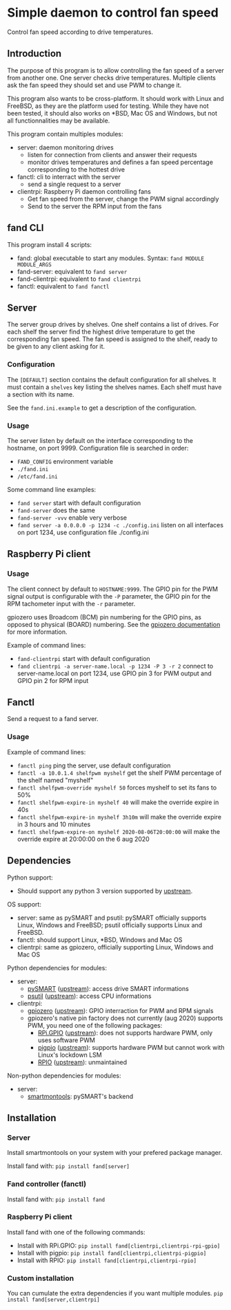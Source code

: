 # Simple daemon to control fan speed

Control fan speed according to drive temperatures.

## Introduction

The purpose of this program is to allow controlling the fan speed of a server
from another one.
One server checks drive temperatures.
Multiple clients ask the fan speed they should set and use PWM to change it.

This program also wants to be cross-platform.
It should work with Linux and FreeBSD, as they are the platform used for
testing.
While they have not been tested, it should also works on
\*BSD, Mac OS and Windows, but not all functionnalities may be available.

This program contain multiples modules:
 * server: daemon monitoring drives
    * listen for connection from clients and answer their requests
    * monitor drives temperatures and defines a fan speed percentage
      corresponding to the hottest drive
 * fanctl: cli to interract with the server
    * send a single request to a server
 * clientrpi: Raspberry Pi daemon controlling fans
    * Get fan speed from the server, change the PWM signal accordingly
    * Send to the server the RPM input from the fans

## fand CLI

This program install 4 scripts:
 * fand: global executable to start any modules.
   Syntax: `fand MODULE MODULE_ARGS`
 * fand-server: equivalent to `fand server`
 * fand-clientrpi: equivalent to `fand clientrpi`
 * fanctl: equivalent to `fand fanctl`

## Server

The server group drives by shelves.
One shelf contains a list of drives.
For each shelf the server find the highest drive temperature to get the
corresponding fan speed.
The fan speed is assigned to the shelf, ready to be given to any client
asking for it.

### Configuration

The `[DEFAULT]` section contains the default configuration for all shelves.
It must contain a `shelves` key listing the shelves names.
Each shelf must have a section with its name.

See the `fand.ini.example` to get a description of the configuration.

### Usage

The server listen by default on the interface corresponding to
the hostname, on port 9999.
Configuration file is searched in order:
 - `FAND_CONFIG` environment variable
 - `./fand.ini`
 - `/etc/fand.ini`

Some command line examples:
 - `fand server` start with default configuration
 - `fand-server` does the same
 - `fand-server -vvv` enable very verbose
 - `fand server -a 0.0.0.0 -p 1234 -c ./config.ini` listen on all interfaces
   on port 1234, use configuration file ./config.ini

## Raspberry Pi client

### Usage

The client connect by default to `HOSTNAME:9999`.
The GPIO pin for the PWM signal output is configurable with the `-P` parameter,
the GPIO pin for the RPM tachometer input with the `-r` parameter.

gpiozero uses Broadcom (BCM) pin numbering for the GPIO pins,
as opposed to physical (BOARD) numbering.
See the
[gpiozero documentation](https://gpiozero.readthedocs.io/en/stable/recipes.html#pin-numbering)
for more information.

Example of command lines:
 - `fand-clientrpi` start with default configuration
 - `fand clientrpi -a server-name.local -p 1234 -P 3 -r 2` connect to
   server-name.local on port 1234, use GPIO pin 3 for PWM output
   and GPIO pin 2 for RPM input

## Fanctl

Send a request to a fand server.

### Usage

Example of command lines:
 - `fanctl ping` ping the server, use default configuration
 - `fanctl -a 10.0.1.4 shelfpwm myshelf` get the shelf PWM percentage of
   the shelf named "myshelf"
 - `fanctl shelfpwm-override myshelf 50` forces myshelf to set its fans to 50%
 - `fanctl shelfpwm-expire-in myshelf 40` will make the override expire in 40s
 - `fanctl shelfpwm-expire-in myshelf 3h10m` will make the override expire
   in 3 hours and 10 minutes
 - `fanctl shelfpwm-expire-on myshelf 2020-08-06T20:00:00` will make the
   override expire at 20:00:00 on the 6 aug 2020

## Dependencies

Python support:
 * Should support any python 3 version supported by
   [upstream](https://www.python.org/downloads/).

OS support:
 * server: same as pySMART and psutil: pySMART officially supports Linux,
   Windows and FreeBSD; psutil officially supports Linux and FreeBSD.
 * fanctl: should support Linux, \*BSD, Windows and Mac OS
 * clientrpi: same as gpiozero, officially supporting Linux, Windows and Mac OS

Python dependencies for modules:
 * server:
   * [pySMART](https://pypi.org/project/pySMART/)
     ([upstream](https://github.com/freenas/py-SMART)):
     access drive SMART informations
   * [psutil](https://pypi.org/project/psutil/)
     ([upstream](https://github.com/giampaolo/psutil)):
     access CPU informations
 * clientrpi:
   * [gpiozero](https://pypi.org/project/gpiozero/)
     ([upstream](https://github.com/gpiozero/gpiozero)):
     GPIO interraction for PWM and RPM signals
   * gpiozero's native pin factory does not currently (aug 2020) supports PWM,
     you need one of the following packages:
     * [RPi.GPIO](https://pypi.org/project/RPi.GPIO/)
       ([upstream](https://sourceforge.net/projects/raspberry-gpio-python/)):
       does not supports hardware PWM, only uses software PWM
     * [pigpio](https://pypi.org/project/pigpio/)
       ([upstream](http://abyz.me.uk/rpi/pigpio/python.html)):
       supports hardware PWM but cannot work with Linux's lockdown LSM
     * [RPIO](https://pypi.org/project/RPIO/)
       ([upstream](https://github.com/metachris/RPIO)):
       unmaintained

Non-python dependencies for modules:
 * server:
   * [smartmontools](https://www.smartmontools.org/):
     pySMART's backend

## Installation

### Server

Install smartmontools on your system with your prefered package manager.

Install fand with:
```pip install fand[server]```

### Fand controller (fanctl)

Install fand with:
```pip install fand```

### Raspberry Pi client

Install fand with one of the following commands:
 * Install with RPi.GPIO:
   ```pip install fand[clientrpi,clientrpi-rpi-gpio]```
 * Install with pigpio:
   ```pip install fand[clientrpi,clientrpi-pigpio]```
 * Install with RPIO:
   ```pip install fand[clientrpi,clientrpi-rpio]```

### Custom installation

You can cumulate the extra dependencies if you want multiple modules.
```pip install fand[server,clientrpi]```

